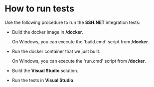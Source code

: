 
# How to run tests

Use the following procedure to run the **SSH.NET** integration tests:

* Build the docker image in **/docker**.

  On Windows, you can execute the 'build.cmd' script from **/docker**.

* Run the docker container that we just built.

  On Windows, you can execute the 'run.cmd' script from **/docker**.

* Build the **Visual Studio** solution.

* Run the tests in **Visual Studio**.
